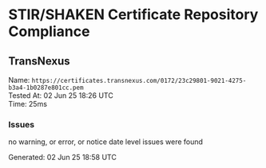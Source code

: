 # STIR/SHAKEN Certificate Repository Compliance

## TransNexus

Name: `https://certificates.transnexus.com/0172/23c29801-9021-4275-b3a4-1b0287e801cc.pem`\
Tested At: 02 Jun 25 18:26 UTC\
Time: 25ms

### Issues

no warning, or error, or notice date level issues were found

Generated: 02 Jun 25 18:58 UTC